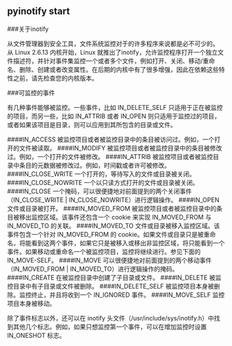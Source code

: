 ## pyinotify start


###关于inotify

从文件管理器到安全工具，文件系统监控对于的许多程序来说都是必不可少的。
从 Linux 2.6.13 内核开始，Linux 就推出了inotify，允许监控程序打开一个独立文件描述符，并针对事件集监控一个或者多个文件，例如打开、关闭、移动/重命名、删除、创建或者改变属性。在后期的内核中有了很多增强，因此在依赖这些特性之前，请先检查您的内核版本。

###可监控的事件

有几种事件能够被监控。一些事件，比如 IN_DELETE_SELF 只适用于正在被监控的项目，而另一些，比如 IN_ATTRIB 或者 IN_OPEN 则只适用于监控过的项目，或者如果该项目是目录，则可以应用到其所包含的目录或文件。

####IN_ACCESS
    被监控项目或者被监控目录中的条目被访问过。例如，一个打开的文件被读取。
####IN_MODIFY
    被监控项目或者被监控目录中的条目被修改过。例如，一个打开的文件被修改。
####IN_ATTRIB
    被监控项目或者被监控目录中条目的元数据被修改过。例如，时间戳或者许可被修改。
####IN_CLOSE_WRITE
    一个打开的，等待写入的文件或目录被关闭。
####IN_CLOSE_NOWRITE
    一个以只读方式打开的文件或目录被关闭。
####IN_CLOSE
    一个掩码，可以很便捷地对前面提到的两个关闭事件（IN_CLOSE_WRITE | IN_CLOSE_NOWRITE）进行逻辑操作。
####IN_OPEN
    文件或目录被打开。
####IN_MOVED_FROM
    被监控项目或者被监控目录中的条目被移出监控区域。该事件还包含一个 cookie 来实现 IN_MOVED_FROM 与 IN_MOVED_TO 的关联。
####IN_MOVED_TO
    文件或目录被移入监控区域。该事件包含一个针对 IN_MOVED_FROM 的 cookie。如果文件或目录只是被重命名，将能看到这两个事件，如果它只是被移入或移出非监控区域，将只能看到一个事件。如果移动或重命名一个被监控项目，监控将继续进行。参见下面的 IN_MOVE-SELF。
####IN_MOVE
    可以很便捷地对前面提到的两个移动事件（IN_MOVED_FROM | IN_MOVED_TO）进行逻辑操作的掩码。
####IN_CREATE
    在被监控目录中创建了子目录或文件。
####IN_DELETE
    被监控目录中有子目录或文件被删除。
####IN_DELETE_SELF
    被监控项目本身被删除。监控终止，并且将收到一个 IN_IGNORED 事件。
####IN_MOVE_SELF
    监控项目本身被移动。

除了事件标志以外，还可以在 inotify 头文件（/usr/include/sys/inotify.h）中找到其他几个标志。例如，如果只想监控第一个事件，可以在增加监控时设置 IN_ONESHOT 标志。